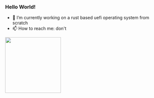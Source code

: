 ### Hello World!

- 🔭 I’m currently working on a rust based uefi operating system  from scratch
- 📫 How to reach me: don't

<img height="180em" src="https://github-readme-stats.vercel.app/api/top-langs/?username=IdoMessenberg&layout=compact&theme=dark">
